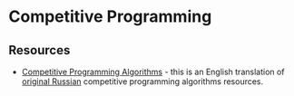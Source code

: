 # Competitive Programming 

## Resources

- [Competitive Programming Algorithms](https://cp-algorithms.com) - this is an English translation of [original Russian](http://e-maxx.ru/algo/) competitive programming algorithms resources.
